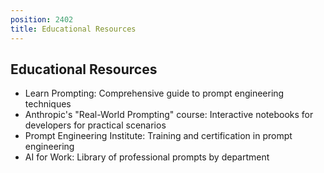 ```yaml
---
position: 2402
title: Educational Resources
---
```


## Educational Resources

- Learn Prompting: Comprehensive guide to prompt engineering techniques
- Anthropic's "Real-World Prompting" course: Interactive notebooks for developers for practical scenarios
- Prompt Engineering Institute: Training and certification in prompt engineering
- AI for Work: Library of professional prompts by department